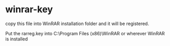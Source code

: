 # winrar-key
copy this file into WinRAR installation folder and it will be registered.

Put the rarreg.key into C:\Program Files (x86)\WinRAR or wherever WinRAR is installed
